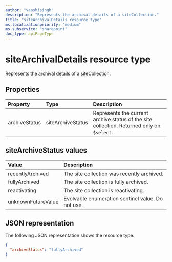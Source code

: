 ```yaml
---
author: "vanshisingh"
description: "Represents the archival details of a siteCollection."
title: "siteArchivalDetails resource type"
ms.localizationpriority: "medium"
ms.subservice: "sharepoint"
doc_type: apiPageType
---
```


# siteArchivalDetails resource type

Represents the archival details of a [siteCollection](/graph/sitecollection).

## Properties

| Property      | Type   | Description                                    |
|:------------- |:------ |:-----------------------------------------------|
| archiveStatus | siteArchiveStatus | Represents the current archive status of the site collection. Returned only on `$select`.|

## siteArchiveStatus values

| Value         | Description                                           |
|:--------------|:------------------------------------------------------|
| recentlyArchived | The site collection was recently archived. |
| fullyArchived | The site collection is fully archived.       |
| reactivating | The site collection is reactivating.         |
| unknownFutureValue | Evolvable enumeration sentinel value. Do not use.  |

## JSON representation
The following JSON representation shows the resource type.
<!-- {
"blockType": "resource",
"@odata.type": "microsoft.graph.siteArchivalDetails",
"optionalProperties": []
}-->

```json
{
  "archiveStatus": "fullyArchived"
}
```

<!-- {
"type": "#page.annotation",
"createdBy": "API Clinic",
"section": "documentation"
}-->
